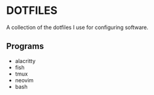 # DOTFILES

A collection of the dotfiles I use for configuring software.

## Programs
+ alacritty
+ fish
+ tmux
+ neovim
+ bash
